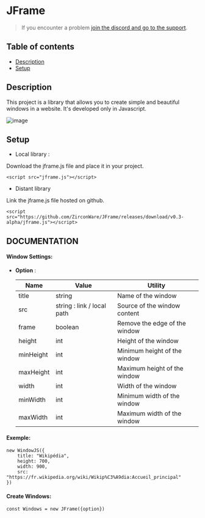 # JFrame

> If you encounter a problem [join the discord and go to the support](https://discord.gg/8BnPPR89MG).

## Table of contents
* [Description](#description)
* [Setup](#setup)

## Description
This project is a library that allows you to create simple and beautiful windows in a website.
It's developed only in Javascript.

![image](https://user-images.githubusercontent.com/46485459/135723707-ac0c8fe9-fbe7-4d3d-a2b7-85d5a6378e6c.png)
	
## Setup
* Local library :

Download the jframe.js file and place it in your project.

```
<script src="jframe.js"></script>
```

* Distant library

Link the jframe.js file hosted on github.

```
<script src="https://github.com/ZirconWare/JFrame/releases/download/v0.3-alpha/jframe.js"></script>
```
## DOCUMENTATION

#### Window Settings:
* **Option** :

    **Name**|**Value**|**Utility**
    -----|-----|-----
    title|string|Name of the window
    src|string : link / local path|Source of the window content
    frame|boolean|Remove the edge of the window
    height|int|Height of the window
    minHeight|int|Minimum height of the window
    maxHeight|int|Maximum height of the window
    width|int|Width of the window
    minWidth|int|Minimum width of the window
    maxWidth|int|Maximum width of the window


#### Exemple:

```
new WindowJS({
	title: "Wikipédia",
	height: 700,
	width: 900,
	src: "https://fr.wikipedia.org/wiki/Wikip%C3%A9dia:Accueil_principal"
})
```
#### Create Windows:
```
const Windows = new JFrame({option})
```
